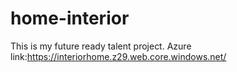 # home-interior
This is my future ready talent project. Azure link:https://interiorhome.z29.web.core.windows.net/
